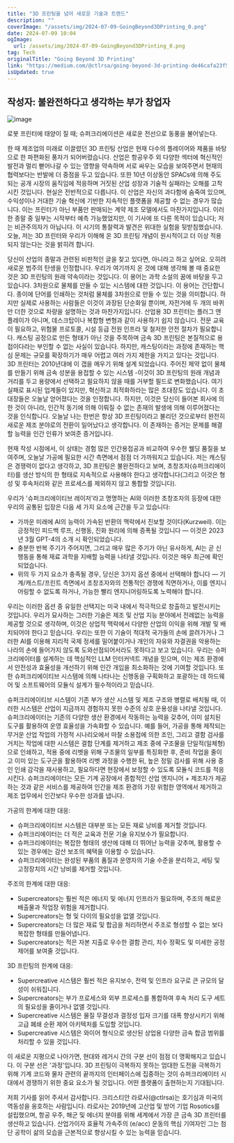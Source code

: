 ```yaml
---
title: "3D 프린팅을 넘어 새로운 기술과 트렌드"
description: ""
coverImage: "/assets/img/2024-07-09-GoingBeyond3DPrinting_0.png"
date: 2024-07-09 10:04
ogImage:
  url: /assets/img/2024-07-09-GoingBeyond3DPrinting_0.png
tag: Tech
originalTitle: "Going Beyond 3D Printing"
link: "https://medium.com/@ctlrsa/going-beyond-3d-printing-de46cafa23f5"
isUpdated: true
---
```


## 작성자: 불완전하다고 생각하는 부가 창업자

![image](/assets/img/2024-07-09-GoingBeyond3DPrinting_0.png)

로봇 프린터에 태양이 질 때; 슈퍼크리에이션은 새로운 전선으로 동풍을 불어넣는다.

한 때 제조업의 미래로 이끌렸던 3D 프린팅 산업은 현재 다수의 플레이어와 제품을 바탕으로 한 파편화된 풍자가 되어버렸습니다. 산업은 항공우주 외 다양한 섹터에 혁신적인 발전과 멀리 뻗어나갈 수 있는 영향을 약속하며 서로 싸우는 모습을 보여주면서 현재의 협력보다는 반발에 더 중점을 두고 있습니다. 또한 10년 이상동안 SPACs에 의해 주도되는 공개 시장의 움직임에 적응하며 거짓된 산업 성장과 기술적 실패라는 오해를 고착시킨 것입니다. 현실은 전반적으로 다릅니다. 이 산업은 자신의 과다함에 숨죽여 있으며, 수익성이나 거대한 기술 혁신에 기반한 지속적인 플랫폼을 제공할 수 없는 경우가 많습니다. 이는 프린터가 아닌 부품만 판매되는 계약 제조 모델에서도 마찬가지입니다. 이러한 종말 중 일부는 시작부터 예측 가능했었지만, 이 기사에 또 다른 목적이 있습니다; 저는 비관주의자가 아닙니다. 이 시기의 통찰력과 발견은 위대한 실험을 뒷받침했습니다. 오늘, 저는 3D 프린터와 우리가 이해해 온 3D 프린팅 개념이 원시적이고 더 이상 적용되지 않는다는 것을 밝히려 합니다.

<!-- cozy-coder - 수평 -->

<ins class="adsbygoogle"
     style="display:block"
     data-ad-client="ca-pub-4877378276818686"
     data-ad-slot="1107185301"
     data-ad-format="auto"
     data-full-width-responsive="true"></ins>

<script>
     (adsbygoogle = window.adsbygoogle || []).push({});
</script>

당신이 산업의 종말과 관련된 비판적인 글을 찾고 있다면, 아니라고 하고 싶어요. 오히려 새로운 범주의 탄생을 인정합니다. 우리가 여기까지 온 것에 대해 생각해 볼 때 중요한 것은 3D 프린팅의 원래 약속이라는 것입니다. 이 용어는 과학 소설의 꿈에 바탕을 두고 있습니다. 3차원으로 물체를 만들 수 있는 시스템에 대한 것입니다. 이 용어는 간단합니다. 종이에 단어를 인쇄하는 것처럼 물체를 3차원으로 만들 수 있는 것을 의미합니다. 하지만 실제로 사용하는 사람들은 이것이 과장된 단순화일 뿐이며, 자전거에 두 개의 바퀴만 더한 것으로 차량을 설명하는 것과 마찬가지입니다. 산업용 3D 프린터는 플러그 앤 플레이가 아니며, 데스크탑이나 복합형 변형과 같이 사용하기 쉽지 않습니다. 전문 교육이 필요하고, 위험물 프로토콜, 시설 등급 전원 인프라 및 철저한 안전 절차가 필요합니다. 캐스팅 공정으로 만든 형태가 아닌 것을 주목하며 금속 3D 프린팅은 본질적으로 용접이다라는 부인할 수 없는 사실이 있습니다. 하지만, 캐스팅이라는 과정에 존재하는 핵심 문제는 규모를 확장하기가 매우 어렵고 여러 가지 제한을 가지고 있다는 것입니다. 3D 프린터는 2010년대에 이 갭을 메우기 위해 설계 되었습니다. 주어진 제약 없이 물체를 만들기 위해 금속 성분을 용접할 수 있는 시스템 -이것이 3D 프린팅의 원래 개념과 거리를 두고 용량에서 선택하고 필요하지 않을 때를 거부할 필드로 변화했습니다. 여기 실패로 표시된 업계들이 있지만, 혁신하고 최적화하라는 많은 초대장도 있습니다. 이 초대장들은 오늘날 얻어졌다는 것을 인정합니다. 하지만, 이것은 당신이 들어본 회사에 의한 것이 아니라, 인간적 동기에 의해 이뤄질 수 없는 존재의 발생에 의해 이루어졌다는 것을 인식합니다. 오늘날 나는 한번은 항상 3D 프린팅이라고 불리던 것으로부터 완전히 새로운 제조 분야로의 전환이 일어났다고 생각합니다. 이 존재하는 증거는 문제를 해결할 능력을 인간 인류가 보여준 증거입니다.

<!-- cozy-coder - 수평 -->

<ins class="adsbygoogle"
     style="display:block"
     data-ad-client="ca-pub-4877378276818686"
     data-ad-slot="1107185301"
     data-ad-format="auto"
     data-full-width-responsive="true"></ins>

<script>
     (adsbygoogle = window.adsbygoogle || []).push({});
</script>

현재 작성 시점에서, 이 상태는 경험 많은 인간용접공과 비교하여 우수한 웰딩 품질을 보여주며, 오늘날 가공에 필요한 시간 측면에서 점점 더 가까워지고 있습니다. 저는 캐스팅은 경쟁력이 없다고 생각하고, 3D 프린팅은 불완전하다고 보며, 초창조자(슈퍼크리에이터)를 생산 방식의 한 형태로 지속적으로 사용해야 한다고 생각합니다(그리고 이것은 형성 및 후속처리와 같은 프로세스를 제외하지 않고 통합할 것입니다).

우리가 '슈퍼크리에이티브 레이저'라고 명명하는 AI와 이러한 초창조자의 등장에 대한 우리의 공통된 입장은 다음 세 가지 요소에 근간을 두고 있습니다:

- 가까운 미래에 AI의 능력이 가속된 반환의 맥락에서 진보할 것이다(Kurzweil). 이는 긍정적인 피드백 루프, 신행동, 진화 원리에 의해 증폭될 것입니다 — 이것은 2023년 3월 GPT-4의 소개 시 확인되었습니다.
- 충분한 반복 주기가 주어지면, 그리고 매우 많은 주기가 아닌 유사하게, AI는 곧 신행동을 통해 재료 과학을 지배할 능력을 나타낼 것입니다. 이것은 매우 최근에 확인되었습니다.
- 위의 두 가지 요소가 충족될 경우, 당신은 3가지 옵션 중에서 선택해야 합니다 — 기계/캐스트/프린트 측면에서 초창조자와의 전통적인 경쟁에 직면하거나, 이를 엔지니어링할 수 없도록 하거나, 가능한 빨리 엔지니어링하도록 노력해야 합니다.

우리는 이러한 옵션 중 유일한 선택지는 미국 내에서 적극적으로 창출하고 발전시키는 것입니다. 우리가 묘사하는 그러한 기술은 제조 및 산업 지능 분야에서 전례없는 능력을 제공할 것으로 생각하며, 이것은 상업적 맥락에서 다양한 산업의 이익을 위해 개발 및 배치되어야 한다고 믿습니다. 우리는 또한 이 기술이 적대적 국가들의 손에 끌려가거나 그러한 AI를 이용해 지리적 국제 정세를 밀어붙이거나 개인의 자유와 자결권을 악용하는 나라의 손에 들어가지 않도록 도와선점되어서라도 못하다고 보고 있습니다. 우리는 슈퍼크리에이터를 설계하는 데 핵심적인 LLM 인터커넥트 개념을 믿으며, 이는 제조 환경에서 안전성과 효율성을 개선하기 위해 인간 개입을 최소화하는 것에 기여할 것입니다. 또한 슈퍼크리에이티브 시스템에 의해 나타나는 신행동을 구획화하고 포괄하는 데 하드웨어 및 소프트웨어의 모듈식 설계가 필수적이라고 믿습니다.

<!-- cozy-coder - 수평 -->

<ins class="adsbygoogle"
     style="display:block"
     data-ad-client="ca-pub-4877378276818686"
     data-ad-slot="1107185301"
     data-ad-format="auto"
     data-full-width-responsive="true"></ins>

<script>
     (adsbygoogle = window.adsbygoogle || []).push({});
</script>

슈퍼크리에이티브 시스템이 기존 부가 생산 시스템 및 제조 구조와 병렬로 배치될 때, 이러한 시스템은 산업이 지금까지 경험하지 못한 수준의 상호 운용성을 나타낼 것입니다. 슈퍼크리에이터는 기존의 다양한 생산 환경에서 작동하는 능력을 갖추어, 이미 설치된 도구를 활용하여 운영 효율성을 가속화할 수 있습니다. 예를 들어, 가공을 통해 제작되는 무거운 산업 작업의 가정적 시나리오에서 마찰 소용접에 의한 조인, 그리고 결함 검사를 거치는 작업에 대한 시스템은 결합 단계를 제거하고 제조 중에 구조물을 단일적(일체형)으로 인쇄하고, 적용 중에 리벳을 위해 구조물의 일부를 특징화한 후, 준비 작업을 줄이고 이미 있는 도구군을 활용하여 리벳 과정을 수행한 뒤, 높은 정밀 검사를 위해 사용 중인 인쇄 감각을 재사용하고, 필요하다면 현장에서 보정할 수 있도록 모듈식 코드를 적응시킨다. 슈퍼크리에이터는 모든 기계 공장에서 종합적인 산업 엔지니어 + 제조자가 제공하는 것과 같은 서비스를 제공하여 인간을 제조 환경의 가장 위험한 영역에서 제거하고 제조 업무에서 인간보다 우수한 성과를 냅니다.

가공의 한계에 대한 대응:

- 슈퍼크리에이티브 시스템은 대부분 또는 모든 재료 낭비를 제거할 것입니다.
- 슈퍼크리에이터는 더 적은 교육과 전문 기술 유지보수가 필요합니다.
- 슈퍼크리에이터는 복잡한 형태의 생산에 대해 더 뛰어난 능력을 갖추며, 활용할 수 있는 경우에는 감산 보조의 혜택을 이용할 수 있습니다.
- 슈퍼크리에이터는 완성된 부품의 품질과 운영자의 기술 수준을 분리하고, 세팅 및 고정장치의 시간 낭비를 제거할 것입니다.

주조의 한계에 대한 대응:

<!-- cozy-coder - 수평 -->

<ins class="adsbygoogle"
     style="display:block"
     data-ad-client="ca-pub-4877378276818686"
     data-ad-slot="1107185301"
     data-ad-format="auto"
     data-full-width-responsive="true"></ins>

<script>
     (adsbygoogle = window.adsbygoogle || []).push({});
</script>

- Supercreators는 훨씬 적은 에너지 및 에너지 인프라가 필요하며, 주조의 해로운 배출물과 작업장 위험을 제거합니다.
- Supercreators는 형 및 다이의 필요성을 없앨 것입니다.
- Supercreators는 더 많은 재료 및 합금을 처리하면서 주조로 형성할 수 없는 보다 복잡한 형태를 만들어냅니다.
- Supercreators는 적은 자본 지출로 우수한 결함 관리, 치수 정확도 및 미세한 공정 제어를 보여줄 것입니다.

3D 프린팅의 한계에 대응:

- Supercreative 시스템은 훨씬 적은 유지보수, 전력 및 인프라 요구로 큰 규모의 달성이 쉬워집니다.
- Supercreators는 부가 프로세스와 외부 프로세스를 통합하여 후속 처리 도구 세트의 필요성을 줄이거나 없앨 것입니다.
- Supercreative 시스템은 물질 무결성과 결정성 입자 크기를 대폭 향상시키기 위해 고급 폐쇄 순환 제어 아키텍처를 도입할 것입니다.
- Supercreative 시스템은 와이어 형식으로 생산된 상업용 다양한 금속 합금 범위를 처리할 수 있을 것입니다.

이 새로운 지평으로 나아가면, 현대와 레거시 간의 구분 선이 점점 더 명확해지고 있습니다. 이 구분 선은 '과정'입니다. 3D 프린팅이 극복하지 못하는 엄대한 도전을 극복하기 위해 기계 코드와 물자 관련의 끝까지의 인터페이스에 집중하는 것이 슈퍼크리에이터 시대에서 경쟁하기 위한 중요 요소가 될 것입니다. 어떤 플랫폼이 출현하는지 기대됩니다.

<!-- cozy-coder - 수평 -->

<ins class="adsbygoogle"
     style="display:block"
     data-ad-client="ca-pub-4877378276818686"
     data-ad-slot="1107185301"
     data-ad-format="auto"
     data-full-width-responsive="true"></ins>

<script>
     (adsbygoogle = window.adsbygoogle || []).push({});
</script>

저희 기사를 읽어 주셔서 감사합니다. 크리스티안 라로사(@ctlrsa)는 호기심과 미국의 역동성을 옹호하는 사람입니다. 라로사는 2019년에 고산업 및 방어 기업 Rosotics를 설립했으며, 항공 우주, 해군 및 에너지 분야를 위해 세계에서 가장 큰 금속 3D 프린터를 생산하고 있습니다. 산업가이자 효율적 가속주의 (e/acc) 운동의 핵심 기여자인 그는 첨단 공학이 삶의 모습을 근본적으로 향상시킬 수 있는 능력을 믿습니다.

